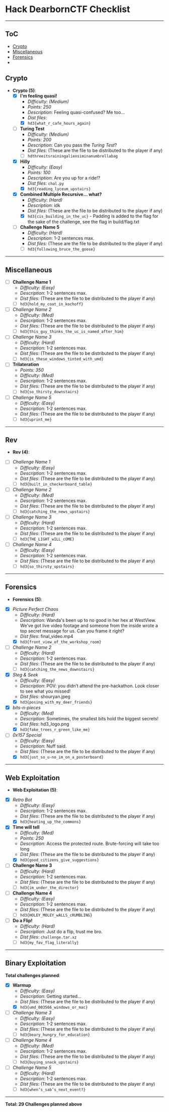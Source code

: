 # Hack DearbornCTF Checklist

***

## ToC
- [Crypto](#####Crypto)
- [Miscellaneous](#Miscellaneous)
- [Forensics](#Forensics)
- 


## Crypto
- **Crypto (5)**:
    - [x] **I'm feeling quasi!**
        - *Difficulty: (Medium)*
        - *Points: 250*
        - *Description*: Feeling quasi-confused? Me too... 
        - *Dist files*: 
        - [x] `hd3{what_r_cafe_hours_again}`
    
    - [ ] **Turing Test**
        - *Difficulty: (Medium)*
        - *Points: 200*
        - *Description*: Can you pass the *Turing Test*? 
        - *Dist files*: (These are the file to be distributed to the player if any)
        - [ ] `hdthreeitsrainingaliensiminanumbrellabag`
    
    - [x] **Hilly**
        - *Difficulty: (Easy)*
        - *Points: 100*
        - *Description*: Are you up for a ride!?
        - *Dist files*: `chal.py`
        - [x] `hd3{reading_lyceum_upstairs}`
    
    - [x] **Combined Multiple Recursive... what?**
        - *Difficulty: (Hard)*
        - *Description*: idk 
        - *Dist files*: (These are the file to be distributed to the player if any) 
        - [x] `hd3{cis_building_in_the_uc}` - Padding is added to the flag for the sake of the challenge, see the flag in build/flag.txt
    
    - [ ] **Challenge Name 5**
        - *Difficulty: (Hard)*
        - *Description*: 1-2 sentences max.
        - *Dist files*: (These are the file to be distributed to the player if any)
        - [ ] `hd3{following_bruce_the_goose}`

---

## Miscellaneous


- [ ] **Challenge Name 1**
    - *Difficulty: (Easy)*
    - *Description*: 1-2 sentences max.
    - *Dist files*: (These are the file to be distributed to the player if any)
    - [ ] `hd3{hold_my_coat_in_kochoff}`
    
- [ ] *Challenge Name 2*
    - *Difficulty: (Med)*
    - *Description*: 1-2 sentences max.
    - *Dist files*: (These are the file to be distributed to the player if any)
    - [ ] `hd3{this_guy_thinks_the_uc_is_named_after_him}`
    
- [ ] *Challenge Name 3*
    - *Difficulty: (Hard)*
    - *Description*: 1-2 sentences max.
    - *Dist files*: (These are the file to be distributed to the player if any)
    - [ ] `hd3{is_these_windows_tinted_with_umd}`
    
- [ ] **Trilateration**
    - *Points: 350*
    - *Difficulty: (Med)*
    - *Description*: 1-2 sentences max.
    - *Dist files*: (These are the file to be distributed to the player if any)
    - [ ] `hd3{so_thirsty_downstairs}`
    
- [ ] *Challenge Name 5*
    - *Difficulty: (Easy)*
    - *Description*: 1-2 sentences max.
    - *Dist files*: (These are the file to be distributed to the player if any)
    - [ ] `hd3{uprint_me}`

---

## Rev

- **Rev (4)**:
- [ ] *Challenge Name 1*
    - *Difficulty: (Easy)*
    - *Description*: 1-2 sentences max.
    - *Dist files*: (These are the file to be distributed to the player if any)
    - [ ] `hd3{built_in_checkerboard_table}`
    
- [ ] *Challenge Name 2*
    - *Difficulty: (Med)*
    - *Description*: 1-2 sentences max.
    - *Dist files*: (These are the file to be distributed to the player if any)
    - [ ] `hd3{catching_the_news_upstairs}`
    
- [ ] *Challenge Name 3*
    - *Difficulty: (Hard)*
    - *Description*: 1-2 sentences max.
    - *Dist files*: (These are the file to be distributed to the player if any)
    - [ ] `hd3{THE_LIGHT_wILL_cOME}`
    
- [ ] *Challenge Name 4*
    - *Difficulty: (Easy)*
    - *Description*: 1-2 sentences max.
    - *Dist files*: (These are the file to be distributed to the player if any)
    - [ ] `hd3{so_thirsty_upstairs}`

---

## Forensics

- **Forensics (5)**:
- [x] *Picture Perfect Chaos*
    - *Difficulty: (Hard)*
    - *Description*: Wanda's been up to no good in her hex at WestView. We've got live video footage and someone from the inside wrote a top secret message for us. Can you frame it right?
    - *Dist files*: final_video.mp4
    - [x] `hd3{front_view_of_the_workshop_room}`
    
- [ ] *Challenge Name 2*
    - *Difficulty: (Hard)*
    - *Description*: 1-2 sentences max.
    - *Dist files*: (These are the file to be distributed to the player if any)
    - [ ] `hd3{catching_the_news_downstairs}`
    
- [x] *Steg & Seek*
    - *Difficulty: (Easy)*
    - *Description*: POV: you didn’t attend the pre-hackathon. Look closer to see what you missed!
    - *Dist files*: shouryan.jpeg
    - [x] `hd3{posing_with_my_deer_friends}`
    
- [x] *bits-n-pieces*
    - *Difficulty: (Med)*
    - *Description*: Sometimes, the smallest bits hold the biggest secrets!
    - *Dist files*: hd3_logo.png
    - [x] `hd3{fake_trees_r_green_like_me}`
    
- [ ] *0x157 Special*
    - *Difficulty: (Easy)*
    - *Description*: Nuff said.
    - *Dist files*: (These are the file to be distributed to the player if any)
    - [x] `hd3{just_so_u-no_im_on_a_posterboard}`

---

## Web Exploitation

- **Web Exploitation (5)**:
- [x] *Retro Bot*
    - *Difficulty: (Easy)*
    - *Description*: 1-2 sentences max.
    - *Dist files*: (These are the file to be distributed to the player if any)
    - [x] `hd3{heating_up_the_commons}`
    
- [x] **Time will tell**
    - *Difficulty: (Med)*
    - *Points: 250*
    - *Description*: Access the protected route. Brute-forcing will take too long
    - *Dist files*: (These are the file to be distributed to the player if any)
    - [x] `hd3{good_citizens_give_suggestions}`
    
- [ ] **Challenge Name 3**
    - *Difficulty: (Hard)*
    - *Description*: 1-2 sentences max.
    - *Dist files*: (These are the file to be distributed to the player if any)
    - [ ] `hd3{im_under_the_director}`
    
- [ ] **Challenge Name 4**
    - *Difficulty: (Easy)*
    - *Description*: 1-2 sentences max.
    - *Dist files*: (These are the file to be distributed to the player if any)
    - [ ] `hd3{HOLEY_MOLEY_wALLS_cRUMBLING}`
    
- [ ] **Do a Flip!**
    - *Difficulty: (Hard)*
    - *Description*: Just do a flip, trust me bro.
    - *Dist files*: `challenge.tar.xz`
    - [ ] `hd3{my_fav_flag_literally}`

---

## Binary Exploitation

 **Total challenges planned**:
    
- [x] **Warmup**
    - *Difficulty: (Easy)*
    - *Description*: Getting started...
    - *Dist files*: (These are the file to be distributed to the player if any)
    - [x] `hd3{umd_003566_windows_or_mac}`
    
- [ ] *Challenge Name 3*
    - *Difficulty: (Easy)*
    - *Description*: 1-2 sentences max.
    - *Dist files*: (These are the file to be distributed to the player if any)
    - [ ] `hd3{beary_hungry_for_education}`
    
- [ ] *Challenge Name 4*
    - *Difficulty: (Med)*
    - *Description*: 1-2 sentences max.
    - *Dist files*: (These are the file to be distributed to the player if any)
    - [ ] `hd3{buying_snack_upstairs}`
    
- [ ] *Challenge Name 5*
    - *Difficulty: (Hard)*
    - *Description*: 1-2 sentences max.
    - *Dist files*: (These are the file to be distributed to the player if any)
    - [ ] `hd3{when’s_sab’s_next_event?}`

---
     
**Total: 29 Challenges planned above**
